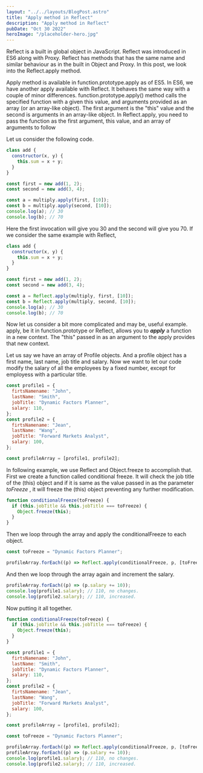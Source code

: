```yaml
---
layout: "../../layouts/BlogPost.astro"
title: "Apply method in Reflect"
description: "Apply method in Reflect"
pubDate: "Oct 30 2022"
heroImage: "/placeholder-hero.jpg"
---
```


Reflect is a built in global object in JavaScript. Reflect was introduced in ES6 along with Proxy. Reflect has methods that has the same name and similar behaviour as in the built in Object and Proxy. In this post, we look into the Reflect.apply method.

Apply method is available in function.prototype.apply as of ES5. In ES6, we have another apply available with Reflect. It behaves the same way with a couple of minor differences.
function.prototype.apply() method calls the specified function with a given this value, and arguments provided as an array (or an array-like object). The first argument is the "this" value and the second is arguments in an array-like object.
In Reflect.apply, you need to pass the function as the first argument, this value, and an array of arguments to follow

Let us consider the following code.

```javascript
class add {
  constructor(x, y) {
    this.sum = x + y;
  }
}

const first = new add(1, 2);
const second = new add(3, 4);

const a = multiply.apply(first, [10]);
const b = multiply.apply(second, [10]);
console.log(a); // 30
console.log(b); // 70
```

Here the first invocation will give you 30 and the second will give you 70. If we consider the same example with Reflect,

```javascript
class add {
  constructor(x, y) {
    this.sum = x + y;
  }
}

const first = new add(1, 2);
const second = new add(3, 4);

const a = Reflect.apply(multiply, first, [10]);
const b = Reflect.apply(multiply, second, [10]);
console.log(a); // 30
console.log(b); // 70
```

Now let us consider a bit more complicated and may be, useful example. apply, be it in function.prototype or Reflect, allows you to **_apply_** a function in a new context. The "this" passed in as an argument to the apply provides that new context.

Let us say we have an array of Profile objects. And a profile object has a first name, last name, job title and salary. Now we want to let our code modify the salary of all the employees by a fixed number, except for employess with a particular title.

```javascript
const profile1 = {
  firtsNamename: "John",
  lastName: "Smith",
  jobTitle: "Dynamic Factors Planner",
  salary: 110,
};
const profile2 = {
  firtsNamename: "Jean",
  lastName: "Wang",
  jobTitle: "Forward Markets Analyst",
  salary: 100,
};

const profileArray = [profile1, profile2];
```

In following example, we use Reflect and Object.freeze to accomplish that. First we create a function called conditional freeze. It will check the job title of the (this) object and if it is same as the value passed in as the parameter _toFreeze_ , it will freeze the (this) object preventing any further modification.

```javascript
function conditionalFreeze(toFreeze) {
  if (this.jobTitle && this.jobTitle === toFreeze) {
    Object.freeze(this);
  }
}
```

Then we loop through the array and apply the conditionalFreeze to each object.

```javascript
const toFreeze = "Dynamic Factors Planner";

profileArray.forEach((p) => Reflect.apply(conditionalFreeze, p, [toFreeze]));
```

And then we loop through the array again and increment the salary.

```javascript
profileArray.forEach((p) => (p.salary += 10));
console.log(profile1.salary); // 110, no changes.
console.log(profile2.salary); // 110, increased.
```

Now putting it all together.

```javascript
function conditionalFreeze(toFreeze) {
  if (this.jobTitle && this.jobTitle === toFreeze) {
    Object.freeze(this);
  }
}

const profile1 = {
  firtsNamename: "John",
  lastName: "Smith",
  jobTitle: "Dynamic Factors Planner",
  salary: 110,
};
const profile2 = {
  firtsNamename: "Jean",
  lastName: "Wang",
  jobTitle: "Forward Markets Analyst",
  salary: 100,
};

const profileArray = [profile1, profile2];

const toFreeze = "Dynamic Factors Planner";

profileArray.forEach((p) => Reflect.apply(conditionalFreeze, p, [toFreeze]));
profileArray.forEach((p) => (p.salary += 10));
console.log(profile1.salary); // 110, no changes.
console.log(profile2.salary); // 110, increased.
```
